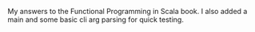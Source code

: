 My answers to the Functional Programming in Scala book. I also added a main and some basic cli arg parsing for quick testing.
